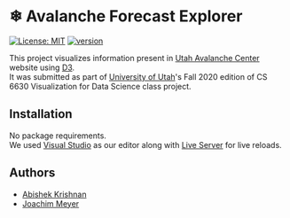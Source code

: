 # ❄ Avalanche Forecast Explorer
[![License: MIT](https://img.shields.io/badge/License-MIT-green.svg)](https://opensource.org/licenses/MIT)
[![version](https://img.shields.io/badge/version-1.0.0-yellow.svg)](https://semver.org)

This project visualizes information present in [Utah Avalanche Center](https://utahavalanchecenter.org) website using [D3](https://d3js.org/). <br/>
It was submitted as part of [University of Utah](https://www.cs.utah.edu/)'s Fall 2020 edition of CS 6630 Visualization for Data Science class project.

## Installation
No package requirements.<br/>
We used [Visual Studio](https://code.visualstudio.com/) as our editor along with [Live Server](https://marketplace.visualstudio.com/items?itemName=ritwickdey.LiveServer) for live reloads.

## Authors
* [Abishek Krishnan](https://github.com/github4ak)
* [Joachim Meyer](https://github.com/jomey)

